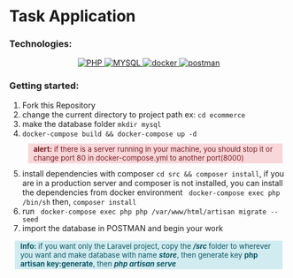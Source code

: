 # Task Application 

### Technologies:
<p align="center">
    <a href="#">
        <img src="https://img.shields.io/badge/-PHP-f5f5f5?style=for-the-badge&amp;labelColor=grey&amp;logo=PHP&amp;logoColor=white" alt="PHP" style="max-width:100%;">
    </a>
    <a href="#">
        <img src="https://img.shields.io/badge/-MYSQL-075b9a?style=for-the-badge&amp;labelColor=black&amp;logo=Mysql&amp;logoColor=white" alt="MYSQL" style="max-width:100%;">
    </a>
    <a href="#">
        <img src="https://img.shields.io/badge/-Docker-61dafb?style=for-the-badge&amp;labelColor=black&amp;logo=docker&amp;logoColor=61dafb" alt="docker" style="max-width:100%;">
    </a>
    <a href="#">
        <img src="https://img.shields.io/badge/-Postman-F88C00?style=for-the-badge&amp;labelColor=black&amp;logo=postman&amp;logoColor=F88C00" alt="postman" style="max-width:100%;">
    </a>
</p>

### Getting started:
1. Fork this Repository
1. change the current directory to project path
   ex: ```cd ecommerce ```
1. make the database folder ```mkdir mysql```
1. ``` docker-compose build && docker-compose up -d ```
   <p style="background-color:#f8d7da;padding:2px 10px;font-size:13px;margin:10px;color:#721c24;"><span style="font-weight:bolder">alert:</span> if there is a server running in your machine, you should stop it or change port 80 in docker-compose.yml to another port(8000)</p>
1. install dependencies with composer ```cd src && composer install```, if you are in a production server and composer is not installed, you can install the dependencies from docker environment ``` docker-compose exec php /bin/sh``` then, ```composer install```
1. run ``` docker-compose exec php php /var/www/html/artisan migrate --seed```
1. import the database in POSTMAN and begin your work

<p style="background-color:#d1ecf1;padding:2px 10px;font-size:13px;margin:10px;color:#0c5460;"><span style="font-weight:bolder">Info:</span> if you want only the Laravel project, copy the  <b><i> /src </i></b> folder to wherever you want and  make database with name <b><i>store</b></i>, then generate key
<b>php artisan key:generate</b>, then <b><i>php artisan serve</i></p>
